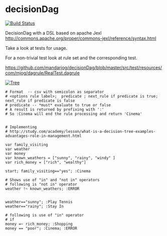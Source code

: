 # decisionDag
[![Build Status](https://travis-ci.org/mandarjog/decisionDag.svg?branch=master)](https://travis-ci.org/mandarjog/decisionDag)

DecisionDag with a DSL based on apache Jexl
http://commons.apache.org/proper/commons-jexl/reference/syntax.html


Take a look at tests for usage.

For a non-trivial test look at rule set
and the corresponding test.

https://github.com/mandarjog/decisionDag/blob/master/src/test/resources/com/mjog/dagrule/RealTest.dagrule

[![Tree](http://study.com/cimages/multimages/16/decision_tree.gif)](http://study.com/academy/lesson/what-is-a-decision-tree-examples-advantages-role-in-management.html)
```
# Format  -- csv with semicolon as separator
# <options rule label>;  predicate ; next_rule if predicate is true;  next_rule if predicate is false
# predicate -- *must* evaluate to true or false
# A result is returned by prefixing with ':'
# So :Cinema will end the rule processing and return 'Cinema'


# Implementing 
# http://study.com/academy/lesson/what-is-a-decision-tree-examples-advantages-role-in-management.html

var family_visiting
var weather
var money
var known_weathers = ["sunny", "rainy", "windy" ]
var rich_money = ["rich", "wealthy"]

start; family_visiting=="yes"; :Cinema

# Shows use of "in" and "not in" operators
# following is "not in" operator
weather !~ known_weathers; :ERROR


weather=="sunny"; :Play Tennis
weather=="rainy"; :Stay In

# following is use of "in" operator
# if 
money =~ rich_money; :Shopping
money == "poor"; :Cinema; :ERROR
```
